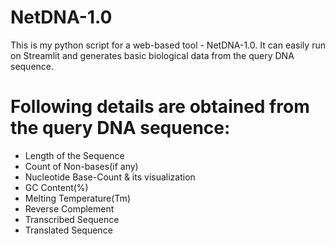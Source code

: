 # NetDNA-1.0
This is my python script for a web-based tool - NetDNA-1.0. It can easily run on Streamlit and generates basic biological data from the query DNA sequence.

# Following details are obtained from the query DNA sequence:
- Length of the Sequence
- Count of Non-bases(if any)
- Nucleotide Base-Count & its visualization
- GC Content(%)
- Melting Temperature(Tm)
- Reverse Complement
- Transcribed Sequence
- Translated Sequence
